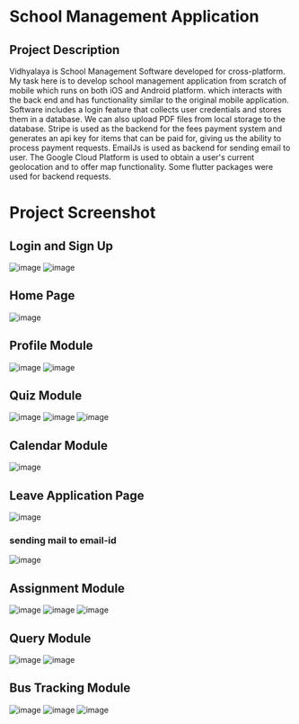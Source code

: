 

# School Management Application

## Project Description

Vidhyalaya is School Management Software developed for cross-platform. My task here is to
develop school management application from scratch of mobile which runs on both iOS and
Android platform. which interacts with the back end and has functionality similar to the original
mobile application. Software includes a login feature that collects user credentials and stores
them in a database. We can also upload PDF files from local storage to the database. Stripe is
used as the backend for the fees payment system and generates an api key for items that can be
paid for, giving us the ability to process payment requests. EmailJs is used as backend for
sending email to user. The Google Cloud Platform is used to obtain a user's current geolocation
and to offer map functionality. Some flutter packages were used for backend requests.

# Project Screenshot

## Login and Sign Up

![image](https://user-images.githubusercontent.com/90552695/183335883-1f92a55f-9d19-49e0-ab62-a2e9f8bd7f80.png?raw=true)
![image](https://user-images.githubusercontent.com/90552695/183335894-c7f37b77-faf8-4b55-b7a6-00df2155c3cf.png?raw=true)

## Home Page
![image](https://user-images.githubusercontent.com/90552695/183335898-2ae55b15-0774-4be8-99dc-d5ab89bcfe2c.png)

## Profile Module
![image](https://user-images.githubusercontent.com/90552695/183335900-942278d1-70f3-4f1c-9433-fe3dd4bd8e22.png)
![image](https://user-images.githubusercontent.com/90552695/183335905-d5c13110-7bf0-44dd-9c58-bb80d0cd84a7.png)

## Quiz Module
![image](https://user-images.githubusercontent.com/90552695/183335913-05b27121-c3aa-4cbc-8385-6066d60cdf10.png)
![image](https://user-images.githubusercontent.com/90552695/183335916-6a06d7d5-ee34-400f-9c6d-b436ad6bbe93.png)
![image](https://user-images.githubusercontent.com/90552695/183335924-61d3ccf9-37a1-46f8-beab-69d4ae284c3d.png)

## Calendar Module
![image](https://user-images.githubusercontent.com/90552695/183335939-deebfb3a-2661-4e1d-9013-b86b25f2b6b1.png)

## Leave Application Page
![image](https://user-images.githubusercontent.com/90552695/183335945-afd10779-2171-4c40-aa1a-dbd92dce1739.png)

### sending mail to email-id
![image](https://user-images.githubusercontent.com/90552695/183338557-9aa8bc91-9317-46a6-ae3d-146e0173dad8.png)


## Assignment Module
![image](https://user-images.githubusercontent.com/90552695/183335959-04c77b00-e197-4edc-824f-7fd0c3e93684.png)
![image](https://user-images.githubusercontent.com/90552695/183335966-4bab6e24-4b84-41f2-a850-30dcb9aff96c.png)
![image](https://user-images.githubusercontent.com/90552695/183335976-4a977553-bd8c-486b-ae58-45e7d1d64834.png)

## Query Module
![image](https://user-images.githubusercontent.com/90552695/183336141-68b6e813-0bc3-4326-a973-5d5289107bd6.png)
![image](https://user-images.githubusercontent.com/90552695/183336219-d045364b-09d2-48e3-8bb7-4072549e7681.png)

## Bus Tracking Module
![image](https://user-images.githubusercontent.com/90552695/183338434-96d6e56c-d133-435d-aa8d-e9bd8e12d467.png)
![image](https://user-images.githubusercontent.com/90552695/183338458-1987732c-e7ee-4d53-a39d-18a1ddf58574.png)
![image](https://user-images.githubusercontent.com/90552695/183338472-6ab7e7b3-b747-4007-8313-0aaef512db76.png)



